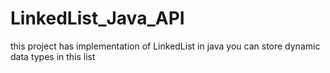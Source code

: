 # LinkedList_Java_API
this project has implementation of LinkedList in java you can store dynamic data types in this list 
